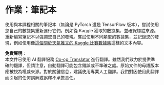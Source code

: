 <!--
CO_OP_TRANSLATOR_METADATA:
{
  "original_hash": "47f7d3c6a5373543e051e4d1140ce898",
  "translation_date": "2025-08-26T08:12:51+00:00",
  "source_file": "lessons/5-NLP/16-RNN/assignment.md",
  "language_code": "mo"
}
-->
# 作業：筆記本

使用與本課程相關的筆記本（無論是 PyTorch 還是 TensorFlow 版本），嘗試使用您自己的數據集重新運行它們，例如從 Kaggle 獲取的數據集，並確保標註來源。重新編寫筆記本以強調您自己的發現。嘗試使用不同類型的數據集，並記錄您的發現，例如使用像[這個關於天氣推文的 Kaggle 比賽數據集](https://www.kaggle.com/competitions/crowdflower-weather-twitter/data?select=train.csv)這樣的文本內容。

**免責聲明**：  
本文件已使用 AI 翻譯服務 [Co-op Translator](https://github.com/Azure/co-op-translator) 進行翻譯。雖然我們致力於提供準確的翻譯，但請注意，自動翻譯可能包含錯誤或不準確之處。原始文件的母語版本應被視為權威來源。對於關鍵信息，建議使用專業人工翻譯。我們對因使用此翻譯而引起的任何誤解或誤釋不承擔責任。